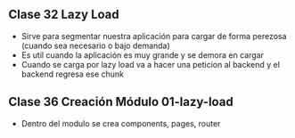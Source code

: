 ## Clase 32 Lazy Load
- Sirve para segmentar nuestra aplicación para cargar de forma perezosa (cuando sea necesario o bajo demanda)
- Es util cuando la aplicación es muy grande y se demora en cargar
- Cuando se carga por lazy load va a hacer una peticion al backend y el backend regresa ese chunk

## Clase 36 Creación Módulo 01-lazy-load
- Dentro del modulo se crea components, pages, router